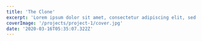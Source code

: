 ```yaml
---
title: 'The Clone'
excerpt: 'Lorem ipsum dolor sit amet, consectetur adipiscing elit, sed do eiusmod tempor incididunt ut labore et dolore magna aliqua. Praesent elementum facilisis leo vel fringilla est ullamcorper eget. At imperdiet dui accumsan sit amet nulla facilities morbi tempus.'
coverImage: '/projects/project-1/cover.jpg'
date: '2020-03-16T05:35:07.322Z'
---
```

